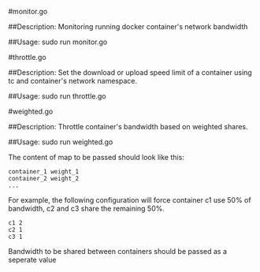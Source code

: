 #monitor.go

##Description:
  Monitoring running docker container's network bandwidth

##Usage:
sudo run monitor.go

#throttle.go

##Description:
  Set the download or upload speed limit of a container using tc and container's network namespace.

##Usage:
sudo run throttle.go 

#weighted.go

##Description:
  Throttle container's bandwidth based on weighted shares.

##Usage:
sudo run weighted.go

The content of map to be passed should look like this:

	container_1 weight_1
	container_2 weight_2
	...

For example, the following configuration will force container c1 use 50% of bandwidth, c2 and c3 share the remaining 50%.

	c1 2
	c2 1
	c3 1
Bandwidth to be shared between containers should be passed as a seperate value

